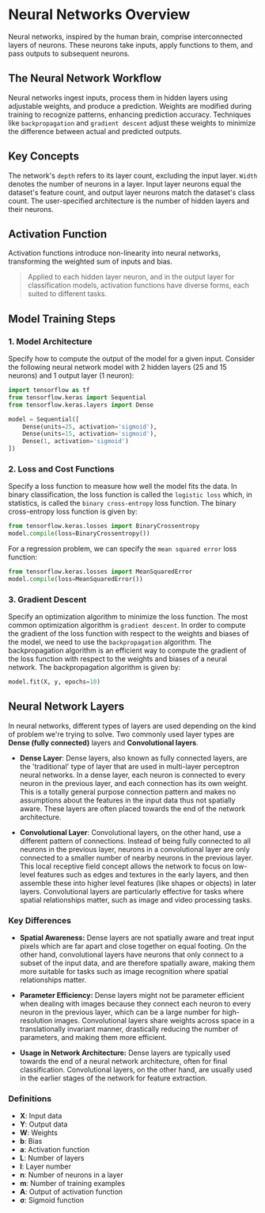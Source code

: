# Neural Networks Overview
Neural networks, inspired by the human brain, comprise interconnected layers of neurons. These neurons take inputs, apply functions to them, and pass outputs to subsequent neurons.

## The Neural Network Workflow
Neural networks ingest inputs, process them in hidden layers using adjustable weights, and produce a prediction. Weights are modified during training to recognize patterns, enhancing prediction accuracy. Techniques like `backpropagation` and `gradient descent` adjust these weights to minimize the difference between actual and predicted outputs.

## Key Concepts
The network's `depth` refers to its layer count, excluding the input layer. `Width` denotes the number of neurons in a layer. Input layer neurons equal the dataset's feature count, and output layer neurons match the dataset's class count. The user-specified architecture is the number of hidden layers and their neurons.

## Activation Function
Activation functions introduce non-linearity into neural networks, transforming the weighted sum of inputs and bias. 

> Applied to each hidden layer neuron, and in the output layer for classification models, activation functions have diverse forms, each suited to different tasks.

## Model Training Steps

### 1. Model Architecture
Specify how to compute the output of the model for a given input. Consider the following neural network model with 2 hidden layers (25 and 15 neurons) and 1 output layer (1 neuron):

```python
import tensorflow as tf
from tensorflow.keras import Sequential
from tensorflow.keras.layers import Dense

model = Sequential([
    Dense(units=25, activation='sigmoid'),
    Dense(units=15, activation='sigmoid'),
    Dense(1, activation='sigmoid')
])
```

### 2. Loss and Cost Functions
Specify a loss function to measure how well the model fits the data. In binary classification, the loss function is called the `logistic loss` which, in statistics, is called the `binary cross-entropy` loss function. The binary cross-entropy loss function is given by:

```python
from tensorflow.keras.losses import BinaryCrossentropy
model.compile(loss=BinaryCrossentropy())
```

For a regression problem, we can specify the `mean squared error` loss function:

```python
from tensorflow.keras.losses import MeanSquaredError
model.compile(loss=MeanSquaredError())
```

### 3. Gradient Descent
Specify an optimization algorithm to minimize the loss function. The most common optimization algorithm is `gradient descent`. In order to compute the gradient of the loss function with respect to the weights and biases of the model, we need to use the `backpropagation` algorithm. The backpropagation algorithm is an efficient way to compute the gradient of the loss function with respect to the weights and biases of a neural network. The backpropagation algorithm is given by:

```python
model.fit(X, y, epochs=10)
```

## Neural Network Layers
In neural networks, different types of layers are used depending on the kind of problem we're trying to solve. Two commonly used layer types are **Dense (fully connected)** layers and **Convolutional layers**.

- **Dense Layer**: Dense layers, also known as fully connected layers, are the 'traditional' type of layer that are used in multi-layer perceptron neural networks. In a dense layer, each neuron is connected to every neuron in the previous layer, and each connection has its own weight. This is a totally general purpose connection pattern and makes no assumptions about the features in the input data thus not spatially aware. These layers are often placed towards the end of the network architecture.

- **Convolutional Layer**: Convolutional layers, on the other hand, use a different pattern of connections. Instead of being fully connected to all neurons in the previous layer, neurons in a convolutional layer are only connected to a smaller number of nearby neurons in the previous layer. This local receptive field concept allows the network to focus on low-level features such as edges and textures in the early layers, and then assemble these into higher level features (like shapes or objects) in later layers. Convolutional layers are particularly effective for tasks where spatial relationships matter, such as image and video processing tasks.

### Key Differences
- **Spatial Awareness:** Dense layers are not spatially aware and treat input pixels which are far apart and close together on equal footing. On the other hand, convolutional layers have neurons that only connect to a subset of the input data, and are therefore spatially aware, making them more suitable for tasks such as image recognition where spatial relationships matter.

- **Parameter Efficiency:** Dense layers might not be parameter efficient when dealing with images because they connect each neuron to every neuron in the previous layer, which can be a large number for high-resolution images. Convolutional layers share weights across space in a translationally invariant manner, drastically reducing the number of parameters, and making them more efficient.

- **Usage in Network Architecture:** Dense layers are typically used towards the end of a neural network architecture, often for final classification. Convolutional layers, on the other hand, are usually used in the earlier stages of the network for feature extraction.

### Definitions
- **X**: Input data
- **Y**: Output data
- **W**: Weights
- **b**: Bias
- **a**: Activation function
- **L**: Number of layers
- **l**: Layer number
- **n**: Number of neurons in a layer
- **m**: Number of training examples
- **A**: Output of activation function
- **σ**: Sigmoid function